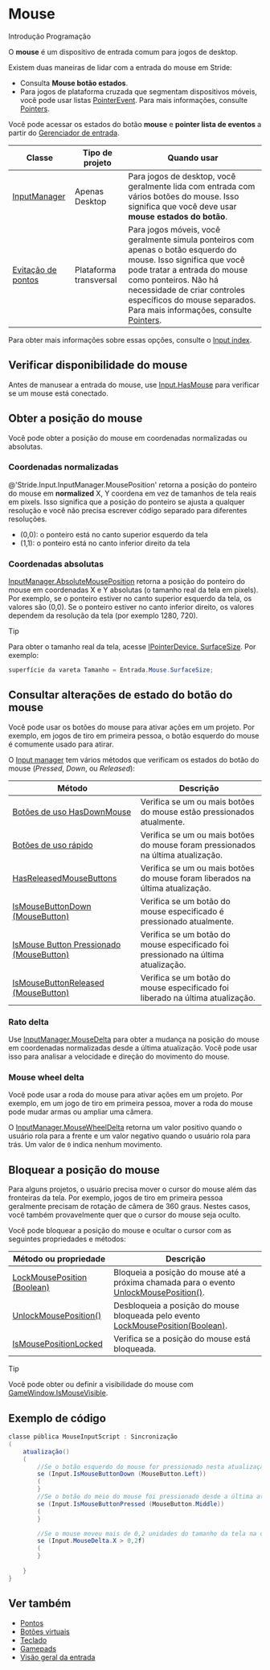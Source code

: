 # Mouse

<span class="badge text-bg-primary">Introdução</span>
<span class="badge text-bg-success">Programação</span>

O **mouse** é um dispositivo de entrada comum para jogos de desktop.

Existem duas maneiras de lidar com a entrada do mouse em Stride:

* Consulta **Mouse botão estados**.
* Para jogos de plataforma cruzada que segmentam dispositivos móveis, você pode usar listas [PointerEvent](xref:Stride.Input.PointerEvent).
   Para mais informações, consulte [Pointers](pointers.md).

Você pode acessar os estados do botão **mouse** e **pointer lista de eventos** a partir do [ Gerenciador de entrada](xref:Stride.Input.InputManager).

| Classe | Tipo de projeto | Quando usar |
| --- | --- | --- |
| [InputManager](xref:Stride.Input.InputManager) | Apenas Desktop | Para jogos de desktop, você geralmente lida com entrada com vários botões do mouse. Isso significa que você deve usar **mouse estados do botão**. |
| [Evitação de pontos](xref:Stride.Input.PointerEvent) | Plataforma transversal | Para jogos móveis, você geralmente simula ponteiros com apenas o botão esquerdo do mouse. Isso significa que você pode tratar a entrada do mouse como ponteiros. Não há necessidade de criar controles específicos do mouse separados. Para mais informações, consulte [Pointers](pointers.md). |

Para obter mais informações sobre essas opções, consulte o [Input index](index.md).

## Verificar disponibilidade do mouse

Antes de manusear a entrada do mouse, use [Input.HasMouse](xref:Stride.Input.InputManager.HasMouse) para verificar se um mouse está conectado.

## Obter a posição do mouse

Você pode obter a posição do mouse em coordenadas normalizadas ou absolutas.

### Coordenadas normalizadas

@'Stride.Input.InputManager.MousePosition' retorna a posição do ponteiro do mouse em **normalized** X, Y coordena em vez de tamanhos de tela reais em pixels. Isso significa que a posição do ponteiro se ajusta a qualquer resolução e você não precisa escrever código separado para diferentes resoluções.

* (0,0): o ponteiro está no canto superior esquerdo da tela
* (1,1): o ponteiro está no canto inferior direito da tela

### Coordenadas absolutas

[InputManager.AbsoluteMousePosition](xref:Stride.Input.InputManager.AbsoluteMousePosition) retorna a posição do ponteiro do mouse em coordenadas X e Y absolutas (o tamanho real da tela em pixels). Por exemplo, se o ponteiro estiver no canto superior esquerdo da tela, os valores são (0,0). Se o ponteiro estiver no canto inferior direito, os valores dependem da resolução da tela (por exemplo 1280, 720).

> [!Tip]
> Para obter o tamanho real da tela, acesse [IPointerDevice. SurfaceSize](xref:Stride.Input.IPointerDevice.SurfaceSize). Por exemplo:
> ```cs
> superfície da vareta Tamanho = Entrada.Mouse.SurfaceSize;
> ```

## Consultar alterações de estado do botão do mouse

Você pode usar os botões do mouse para ativar ações em um projeto. Por exemplo, em jogos de tiro em primeira pessoa, o botão esquerdo do mouse é comumente usado para atirar.

O [Input manager](xref:Stride.Input.InputManager) tem vários métodos que verificam os estados do botão do mouse (_Pressed_, _Down_, ou _Released_):

| Método | Descrição |
| ------ | --- 
| [Botões de uso HasDownMouse](xref:Stride.Input.InputManager.HasDownMouseButtons) | Verifica se um ou mais botões do mouse estão pressionados atualmente. |
| [Botões de uso rápido](xref:Stride.Input.InputManager.HasPressedMouseButtons) | Verifica se um ou mais botões do mouse foram pressionados na última atualização. |
| [HasReleasedMouseButtons](xref:Stride.Input.InputManager.HasReleasedMouseButtons) | Verifica se um ou mais botões do mouse foram liberados na última atualização. |
| [IsMouseButtonDown (MouseButton)](xref:Stride.Input.InputManager.IsMouseButtonDown\(Stride.Input.MouseButton\)) | Verifica se um botão do mouse especificado é pressionado atualmente. |
| [IsMouse Button Pressionado (MouseButton)](xref:Stride.Input.InputManager.IsMouseButtonPressed\(Stride.Input.MouseButton\)) | Verifica se um botão do mouse especificado foi pressionado na última atualização. |
| [IsMouseButtonReleased (MouseButton)](xref:Stride.Input.InputManager.IsMouseButtonReleased\(Stride.Input.MouseButton\)) | Verifica se um botão do mouse especificado foi liberado na última atualização. |

### Rato delta

Use [InputManager.MouseDelta](xref:Stride.Input.InputManager.MouseDelta) para obter a mudança na posição do mouse em coordenadas normalizadas desde a última atualização. Você pode usar isso para analisar a velocidade e direção do movimento do mouse.

### Mouse wheel delta

Você pode usar a roda do mouse para ativar ações em um projeto. Por exemplo, em um jogo de tiro em primeira pessoa, mover a roda do mouse pode mudar armas ou ampliar uma câmera.

O [InputManager.MouseWheelDelta](xref:Stride.Input.InputManager.MouseWheelDelta) retorna um valor positivo quando o usuário rola para a frente e um valor negativo quando o usuário rola para trás. Um valor de `0` indica nenhum movimento.

## Bloquear a posição do mouse

Para alguns projetos, o usuário precisa mover o cursor do mouse além das fronteiras da tela. Por exemplo, jogos de tiro em primeira pessoa geralmente precisam de rotação de câmera de 360 graus. Nestes casos, você também provavelmente quer que o cursor do mouse seja oculto.

Você pode bloquear a posição do mouse e ocultar o cursor com as seguintes propriedades e métodos:

| Método ou propriedade | Descrição |
| --- | --- |
| [LockMousePosition (Boolean)](xref:Stride.Input.InputManager.LockMousePosition\(System.Boolean\)) | Bloqueia a posição do mouse até a próxima chamada para o evento [UnlockMousePosition()](xref:Stride.Input.InputManager.UnlockMousePosition). |
| [UnlockMousePosition()](xref:Stride.Input.InputManager.UnlockMousePosition) | Desbloqueia a posição do mouse bloqueada pelo evento [LockMousePosition(Boolean)](xref:Stride.Input.InputManager.LockMousePosition\(System.Boolean\)). |
| [IsMousePositionLocked](xref:Stride.Input.InputManager.IsMousePositionLocked) | Verifica se a posição do mouse está bloqueada. |

> [!Tip]
> Você pode obter ou definir a visibilidade do mouse com [GameWindow.IsMouseVisible](xref:Stride.Games.GameWindow.IsMouseVisible).

## Exemplo de código

```cs
classe pública MouseInputScript : Sincronização
(
	atualização()
	(
		//Se o botão esquerdo do mouse for pressionado nesta atualização, faça alguma coisa.
		se (Input.IsMouseButtonDown (MouseButton.Left))
		(   
		}
		//Se o botão do meio do mouse foi pressionado desde a última atualização, faça alguma coisa.
		se (Input.IsMouseButtonPressed (MouseButton.Middle))
		(  
		}

		//Se o mouse moveu mais de 0,2 unidades do tamanho da tela na direção X, faça algo.
		se (Input.MouseDelta.X > 0,2f)
		(
		}
		
	}
}
```

## Ver também

* [Pontos](pointers.md)
* [Botões virtuais](virtual-buttons.md)
* [Teclado](keyboards.md)
* [Gamepads](gamepads.md)
* [Visão geral da entrada](index.md)